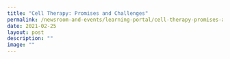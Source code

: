 ```yaml
---
title: "Cell Therapy: Promises and Challenges"
permalink: /newsroom-and-events/learning-portal/cell-therapy-promises-and-challenges/
date: 2021-02-25
layout: post
description: ""
image: ""
---
```

